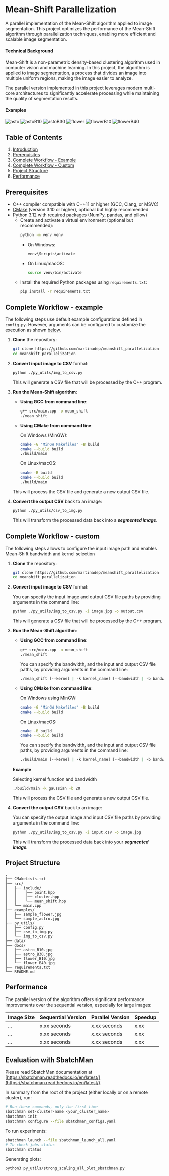 # Mean-Shift Parallelization
A parallel implementation of the Mean-Shift algorithm applied 
to image segmentation. This project optimizes the performance 
of the Mean-Shift algorithm through parallelization techniques, 
enabling more efficient and scalable image segmentation.

#### Technical Background
Mean-Shift is a non-parametric density-based clustering algorithm 
used in computer vision and machine learning. In this project, the 
algorithm is applied to image segmentation, a process that divides 
an image into multiple uniform regions, making the image easier to analyze.

The parallel version implemented in this project leverages 
modern multi-core architectures to significantly accelerate 
processing while maintaining the quality of segmentation results.

#### Examples
![asto](examples/sample_astro.jpg)
![astoB10](docs/astro_B10.jpg)
![astoB30](docs/astro_B30.jpg)
![flower](examples/sample_flower.jpg)
![flowerB10](docs/flower_B10.jpg)
![flowerB40](docs/flower_B40.jpg)

## Table of Contents

1. [Introduction](#mean-shift-parallelization)
2. [Prerequisites](#prerequisites)
3. [Complete Workflow - Example](#complete-workflow---example)
4. [Complete Workflow - Custom](#complete-workflow---custom)
5. [Project Structure](#project-structure)
6. [Performance](#performance)

## Prerequisites
- C++ compiler compatible with C++11 or higher (GCC, Clang, or MSVC)
- [CMake](https://cmake.org/download/) (version 3.10 or higher), optional but highly recommended
- Python 3.12 with required packages (NumPy, pandas, and pillow)
  - Create and activate a virtual environment (optional but recommended):
    ```bash
    python -m venv venv
    ```
    - On Windows:
      ```bash
      venv\Scripts\activate
      ```
    - On Linux/macOS:
      ```bash
      source venv/bin/activate
      ```
  - Install the required Python packages using `requirements.txt`:
    ```bash
    pip install -r requirements.txt
    ```

## Complete Workflow - example
The following steps use default example configurations defined in `config.py`.
However, arguments can be configured to customize the execution as shown [below](#complete-workflow---custom).

1. **Clone** the repository:

   ```bash
   git clone https://github.com/martinadep/meanshift_parallelization
   cd meanshift_parallelization
   ```

2. **Convert input image to CSV** format:
   

   ```bash
   python ./py_utils/img_to_csv.py
   ```
  
   This will generate a CSV file that will be processed by the C++ program.

3. **Run the Mean-Shift algorithm**:
   - **Using GCC from command line**:
      
     ```bash
     g++ src/main.cpp -o mean_shift
     ./mean_shift
     ```

   - **Using CMake from command line**:
      
      On Windows (MinGW):
     ```bash
     cmake -G "MinGW Makefiles" -B build
     cmake --build build
     ./build/main
     ```

      On Linux/macOS:
     ```bash
     cmake -B build
     cmake --build build
     ./build/main
     ```

   This will process the CSV file and generate a new output CSV file.

4. **Convert the output CSV** back to an image:

   ```bash
   python ./py_utils/csv_to_img.py
   ```

   This will transform the processed data back into a ***segmented image***.


## Complete Workflow - custom
The following steps allows to configure the input image path and enables Mean-Shift bandwidth and kernel selection

1. **Clone** the repository:

   ```bash
   git clone https://github.com/martinadep/meanshift_parallelization
   cd meanshift_parallelization
   ```

2. **Convert input image to CSV** format:

   You can specify the input image and output CSV file paths by providing arguments in the command line:

   ```bash
   python ./py_utils/img_to_csv.py -i image.jpg -o output.csv
   ```

   This will generate a CSV file that will be processed by the C++ program.

3. **Run the Mean-Shift algorithm**:
   - **Using GCC from command line**:
      
     ```bash
     g++ src/main.cpp -o mean_shift
     ./mean_shift
     ```

      You can specify the bandwidth, and the input and output CSV file paths, by providing arguments in the command line:
      ```bash
      ./mean_shift [--kernel | -k kernel_name] [--bandwidth | -b bandwidth] [--input | -i input_csv] [--output | -o output_csv]
      ```
   - **Using CMake from command line**:
      
      On Windows using MinGW:
     ```bash
     cmake -G "MinGW Makefiles" -B build
     cmake --build build
     ```

      On Linux/macOS:
     ```bash
     cmake -B build
     cmake --build build
     ```

      You can specify the bandwidth, and the input and output CSV file paths, by providing arguments in the command line:
      ```bash
      ./build/main [--kernel | -k kernel_name] [--bandwidth | -b bandwidth] [--input | -i input_csv] [--output | -o output_csv]
      ```
   **Example**
   
   Selecting kernel function and bandwidth
   ```bash
   ./build/main -k gaussian -b 20
   ```
   
   This will process the CSV file and generate a new output CSV file.

4. **Convert the output CSV** back to an image:
   
   You can specify the output image and input CSV file paths by providing arguments in the command line:

   ```bash
   python ./py_utils/img_to_csv.py -i input.csv -o image.jpg
   ```

   This will transform the processed data back into your ***segmented image***.

## Project Structure

```
.
├── CMakeLists.txt
├── src/
│   ├── include/
│   │    ├── point.hpp
│   │    ├── cluster.hpp
│   │    └── mean_shift.hpp
│   └── main.cpp
├── examples/
│   ├── sample_flower.jpg
│   └── sample_astro.jpg
├── py_utils/
│   ├── config.py
│   ├── csv_to_img.py
│   └── img_to_csv.py
├── data/
├── docs/
│   ├── astro_B10.jpg
│   ├── astro_B30.jpg
│   ├── flower_B10.jpg
│   └── flower_B40.jpg
├── requirements.txt
└── README.md
```

## Performance

The parallel version of the algorithm offers significant performance improvements over the sequential version, especially for large images:

| Image Size | Sequential Version | Parallel Version | Speedup |
|------------|-------------------|-----------------|---------|
| ...        | x.xx seconds      | x.xx seconds    | x.xx    |
| ...        | x.xx seconds      | x.xx seconds    | x.xx    |
| ...        | x.xx seconds      | x.xx seconds    | x.xx    |


## Evaluation with SbatchMan

Please read SbatchMan documentation at [https://sbatchman.readthedocs.io/en/latest/](https://sbatchman.readthedocs.io/en/latest/).

In summary from the root of the project (either locally or on a remote cluster), run:

```bash
# Run these commands, only the first time
sbatchman set-cluster-name <your_cluster_name>
sbatchman init
sbatchman configure --file sbatchman_configs.yaml
```

To run experiments:

```bash
sbatchman launch --file sbatchman_launch_all.yaml
# To check jobs status
sbatchman status
```

Generating plots:

```bash
python3 py_utils/strong_scaling_all_plot_sbatchman.py
```
